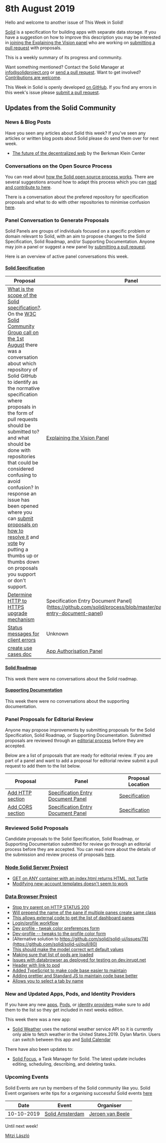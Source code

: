 # 8th August 2019

Hello and welcome to another issue of This Week in Solid!

[Solid](https://solid.github.io/information/) is a specification for building apps with separate data storage. If you have a suggestion on how to improve this description you may be interested in [joining the Explaining the Vision panel](https://github.com/solid/process/blob/master/panels.md#explaining-the-vision-panel) who are working on [submitting a pull request](https://github.com/solid/roadmap/blob/master/what-is-solid.md) with proposals. 

This is a weekly summary of its progress and community. 

Want something mentioned? Contact the Solid Manager at info@solidproject.org or [send a pull request](https://github.com/solid/information/edit/master/weekly-updates/next.md). Want to get involved? [Contributions are welcome](https://github.com/solid/information#develop).

This Week in Solid is openly developed [on GitHub](./next.md). If you find any errors in this week's issue please [submit a pull request](https://github.com/solid/information/pulls).

## Updates from the Solid Community

### News & Blog Posts
Have you seen any articles about Solid this week? If you've seen any articles or written blog posts about Solid please do send them over for next week.

* [The future of the decentralized web](https://medium.com/berkman-klein-center/the-future-of-the-decentralized-web-707915f12360) by the Berkman Klein Center

### Conversations on the Open Source Process 

You can read about [how the Solid open source process works](https://github.com/solid/process). There are several suggestions around how to adapt this process which you can [read and contribute to here](https://github.com/solid/process/pulls). 

There is a conversation about the prefered repository for specification proposals and what to do with other repositories to minimise confusion [here](https://github.com/solid/process/issues/100). 

### Panel Conversation to Generate Proposals 
Solid Panels are groups of individuals focused on a specific problem or domain relevant to Solid, with an aim to propose changes to the Solid Specification, Solid Roadmap, and/or Supporting Documentation. Anyone may join a panel or suggest a new panel by [submitting a pull request](https://github.com/solid/culture/blob/master/panels.md).

Here is an overview of active panel conversations this week. 

#### [Solid Specification](https://github.com/solid/specification)

| Proposal  | Panel |
| ------------- | ------------- |
| [What is the scope of the Solid specification?](https://github.com/solid/specification/issues/29). On the [W3C Solid Community Group call on the 1st August](https://www.w3.org/community/solid/wiki/Meetings#20190801_1600CEST) there was a conversation about which repository of Solid GitHub to identify as the normative specification where proposals in the form of pull requests should be submitted to? and what should be done with repositories that could be considered confusing to avoid confusion? In response an issue has been opened where you can [submit proposals on how to resolve it](https://github.com/solid/process/issues/100) and [vote](https://github.com/solid/process/issues/100) by putting a thumbs up or thumbs down on proposals you support or don't support.  | [Explaining the Vision Panel](https://github.com/solid/process/blob/master/panels.md#explaining-the-vision-panel) |
| [Determine HTTP to HTTPS upgrade mechanism](https://github.com/solid/specification/issues/27) | Specification Entry Document Panel](https://github.com/solid/process/blob/master/panels.md#specification-entry-document-panel) |
| [Status messages for client errors](https://github.com/solid/specification/issues/28) | Unknown |
| [create use cases doc](https://github.com/solid/app-authorization-panel/issues/9#issuecomment-518112306) | [App Authorisation Panel](https://github.com/solid/process/blob/master/panels.md#app-authorization) |

#### [Solid Roadmap](https://github.com/solid/roadmap) 

This week there were no conversations about the Solid roadmap. 


#### [Supporting Documentation](https://github.com/solid/information/tree/master/documentation)

This week there were no conversations about the supporting documentation. 

### Panel Proposals for Editorial Review 
Anyone may propose improvements by submitting proposals for the Solid Specification, Solid Roadmap, or Supporting Documentation. Submitted proposals are reviewed through an [editorial process](https://github.com/solid/culture#reviewing-proposals) before they are accepted.

Below are a list of proposals that are ready for editorial review. If you are part of a panel and want to add a proposal for editorial review submit a pull request to add them to the list below. 

| Proposal  | Panel | Proposal Location |  
| ------------- | ------------- | ------------- |
| [Add HTTP section](https://github.com/solid/specification/pull/26) | [Specification Entry Document Panel](https://github.com/solid/process/blob/master/panels.md#specification-entry-document-panel) | [Specification](https://github.com/solid/specification) |  
| [Add CORS section](https://github.com/solid/specification/pull/13) | [Specification Entry Document Panel](https://github.com/solid/process/blob/master/panels.md#specification-entry-document-panel) | [Specification](https://github.com/solid/specification) |  

### Reviewed Solid Proposals
Candidate proposals to the Solid Specification, Solid Roadmap, or Supporting Documentation submitted for review go through an editorial process before they are accepted. You can read more about the details of the submission and review process of proposals [here](https://github.com/solid/culture#how-to-make-changes). 

### [Node Solid Server Project](https://github.com/orgs/solid/projects/2) 
* [GET on ANY container with an index.html returns HTML, not Turtle](https://github.com/solid/node-solid-server/issues/1264#issuecomment-519263331)
* [Modifying new-account templates doesn't seem to work](https://github.com/solid/node-solid-server/issues/1283)

### [Data Browser Project](https://github.com/orgs/solid/projects/4)
* [Stop try parent on HTTP STATUS 200](https://github.com/solid/solid-ui/pull/79)
* [Will prepend the name of the pane if multiple panes create same class](https://github.com/solid/solid-ui/pull/82)
* [This allows external code to get the list of dashboard panes](https://github.com/solid/solid-panes/pull/138)
* [Login/profile workflow](https://github.com/solid/mashlib/issues/43)
* [Dev profile - tweak color preferences form](https://github.com/solid/solid-panes/pull/137)
* [Dev-profile -- tweaks to the profile color form](https://github.com/solid/solid-panes/pull/136)
* [Alternative solution to https://github.com/solid/solid-ui/issues/78](https://github.com/solid/solid-ui/pull/80)
* [This should make the model correct wrt default values ](https://github.com/solid/solid-ui/pull/83)
* [Making sure that list of pods are loaded](https://github.com/solid/solid-panes/pull/139)
* [Issues with databrowser as deployed for testing on dev.inrupt.net](https://github.com/solid/mashlib/issues/45)
* [Header with link to pod ](https://github.com/solid/mashlib/pull/37)
* [Added TypeScript to make code base easier to maintain](https://github.com/solid/mashlib/pull/35)
* [Adding prettier and Standard JS to maintain code base better](https://github.com/solid/mashlib/pull/36)
* [Allows you to select a tab by name](https://github.com/solid/solid-ui/pull/75/files/6aa8bdfa8d51742c77887ea0b63796a739f019cd..b099444dcd934868de398d2cf59d434f3d7a5999)

### New and Updated Apps, Pods, and Identity Providers
If you have any new [apps](https://github.com/solid/solid-apps), [Pods](https://github.com/solid/pods), or [identity providers](https://github.com/solid/solid-idp-list) make sure to add them to the list so they get included in next weeks edition.

This week there was a new app: 
* [Solid Weather](https://bitbucket.org/dylanmartin/solidweatherapp/src/master/) uses the national weather service API so it is currently only able to fetch weather in the United States.2019. Dylan Martin. Users can switch between this app and [Solid Calendar](https://bitbucket.org/dylanmartin/solidcalendar/src/master/)

There have also been updates to: 

* [Solid Focus](https://github.com/NoelDeMartin/solid-focus), a Task Manager for Solid. The latest update includes editing, scheduling, describing, and deleting tasks.

### Upcoming Events

Solid Events are run by members of the Solid community like you. Solid Event organisers write tips for a organising successful Solid events [here](https://github.com/solid/information/blob/master/solid-events.md)

|Date|Event|Organiser|
| ------------- | ------------- |------------- |
|10-10-2019|[Solid Amsterdam](https://www.meetup.com/nl-NL/Solid-Netherlands/events/263745707)|[Jeroen van Beele](https://github.com/jjvbeele)|

Until next week!

[Mitzi László](https://github.com/Mitzi-Laszlo)


